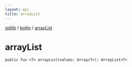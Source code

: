 ```yaml
---
layout: api
title: arrayList
---
```

[stdlib](../index.md) / [kotlin](index.md) / [arrayList](arrayList.md)

# arrayList

```
public fun <T> arrayList(values: Array<T>): ArrayList<T>
```

